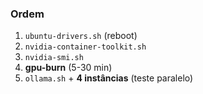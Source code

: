 ### Ordem

1. `ubuntu-drivers.sh` (reboot)
2. `nvidia-container-toolkit.sh`
3. `nvidia-smi.sh`
4. **gpu-burn** (5-30 min)
6. `ollama.sh` + **4 instâncias** (teste paralelo)
